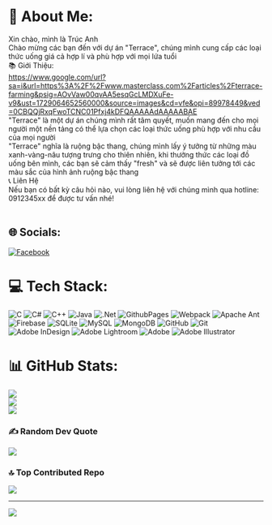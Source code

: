 # 💫 About Me:
Xin chào, mình là Trúc Anh<br>Chào mừng các bạn đến với dự án "Terrace",  chúng mình cung cấp các loại thức uống giá cả hợp lí và phù hợp với mọi lứa tuổi<br> 📚 Giới Thiệu:<br>https://www.google.com/url?sa=i&url=https%3A%2F%2Fwww.masterclass.com%2Farticles%2Fterrace-farming&psig=AOvVaw00qvAA5esqGcLMDXuFe-v9&ust=1729064652560000&source=images&cd=vfe&opi=89978449&ved=0CBQQjRxqFwoTCNC01Pfxj4kDFQAAAAAdAAAAABAE<br>"Terrace" là một dự án chúng mình rất tâm quyết, muốn mang đến cho mọi người một nền tảng có thể lựa chọn các loại thức uống phù  hợp với nhu cầu của mọi người<br>"Terrace" nghĩa là ruộng bậc thang, chúng mình lấy ý tưởng từ những màu xanh-vàng-nâu tượng trưng cho thiên nhiên, khi thưởng thức các loại đồ uống bên mình, các bạn sẽ cảm thấy "fresh" và sẽ được liên tưởng tới các màu sắc của hình ảnh ruộng bậc thang<br>📞 Liên Hệ<br>Nếu bạn có bất kỳ câu hỏi nào, vui lòng liên hệ với chúng mình qua hotline: 0912345xx để được tư vấn nhé!<br><br>


## 🌐 Socials:
[![Facebook](https://img.shields.io/badge/Facebook-%231877F2.svg?logo=Facebook&logoColor=white)](https://facebook.com/https://www.facebook.com/trucanh.nguyen.94801?mibextid=LQQJ4d) 

# 💻 Tech Stack:
![C](https://img.shields.io/badge/c-%2300599C.svg?style=plastic&logo=c&logoColor=white) ![C#](https://img.shields.io/badge/c%23-%23239120.svg?style=plastic&logo=csharp&logoColor=white) ![C++](https://img.shields.io/badge/c++-%2300599C.svg?style=plastic&logo=c%2B%2B&logoColor=white) ![Java](https://img.shields.io/badge/java-%23ED8B00.svg?style=plastic&logo=openjdk&logoColor=white) ![.Net](https://img.shields.io/badge/.NET-5C2D91?style=plastic&logo=.net&logoColor=white) ![GithubPages](https://img.shields.io/badge/github%20pages-121013?style=plastic&logo=github&logoColor=white) ![Webpack](https://img.shields.io/badge/webpack-%238DD6F9.svg?style=plastic&logo=webpack&logoColor=black) ![Apache Ant](https://img.shields.io/badge/Apache%20Ant-A81C7D?style=plastic&logo=Apache%20Ant&logoColor=white) ![Firebase](https://img.shields.io/badge/firebase-a08021?style=plastic&logo=firebase&logoColor=ffcd34) ![SQLite](https://img.shields.io/badge/sqlite-%2307405e.svg?style=plastic&logo=sqlite&logoColor=white) ![MySQL](https://img.shields.io/badge/mysql-4479A1.svg?style=plastic&logo=mysql&logoColor=white) ![MongoDB](https://img.shields.io/badge/MongoDB-%234ea94b.svg?style=plastic&logo=mongodb&logoColor=white) ![GitHub](https://img.shields.io/badge/github-%23121011.svg?style=plastic&logo=github&logoColor=white) ![Git](https://img.shields.io/badge/git-%23F05033.svg?style=plastic&logo=git&logoColor=white) ![Adobe InDesign](https://img.shields.io/badge/Adobe%20InDesign-49021F?style=plastic&logo=adobeindesign&logoColor=FF3366) ![Adobe Lightroom](https://img.shields.io/badge/Adobe%20Lightroom-31A8FF.svg?style=plastic&logo=Adobe%20Lightroom&logoColor=white) ![Adobe](https://img.shields.io/badge/adobe-%23FF0000.svg?style=plastic&logo=adobe&logoColor=white) ![Adobe Illustrator](https://img.shields.io/badge/adobe%20illustrator-%23FF9A00.svg?style=plastic&logo=adobe%20illustrator&logoColor=white)
# 📊 GitHub Stats:
![](https://github-readme-stats.vercel.app/api?username=anhnguyen123-blip&theme=dark&hide_border=false&include_all_commits=false&count_private=true)<br/>
![](https://github-readme-streak-stats.herokuapp.com/?user=anhnguyen123-blip&theme=dark&hide_border=false)<br/>
![](https://github-readme-stats.vercel.app/api/top-langs/?username=anhnguyen123-blip&theme=dark&hide_border=false&include_all_commits=false&count_private=true&layout=compact)

### ✍️ Random Dev Quote
![](https://quotes-github-readme.vercel.app/api?type=horizontal&theme=radical)

### 🔝 Top Contributed Repo
![](https://github-contributor-stats.vercel.app/api?username=anhnguyen123-blip&limit=5&theme=dark&combine_all_yearly_contributions=true)

---
[![](https://visitcount.itsvg.in/api?id=anhnguyen123-blip&icon=0&color=0)](https://visitcount.itsvg.in)

<!-- Proudly created with GPRM ( https://gprm.itsvg.in ) -->
